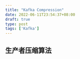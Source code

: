 ```yaml
---
title: "Kafka Compression"
date: 2022-06-11T23:54:37+08:00
draft: true
type: post
tags: ['Kafka']
---
```


## 生产者压缩算法

